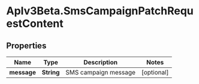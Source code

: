# ApIv3Beta.SmsCampaignPatchRequestContent

## Properties

Name | Type | Description | Notes
------------ | ------------- | ------------- | -------------
**message** | **String** | SMS campaign message | [optional] 


